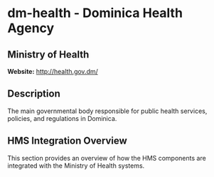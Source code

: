 # dm-health - Dominica Health Agency

## Ministry of Health

**Website:** http://health.gov.dm/

## Description

The main governmental body responsible for public health services, policies, and regulations in Dominica.

## HMS Integration Overview

This section provides an overview of how the HMS components are integrated with the Ministry of Health systems.
